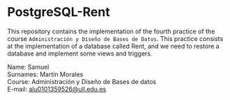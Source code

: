 # PostgreSQL-Rent
This repository contains the implementation of the fourth practice of the course `Administración y Diseño de Bases de Datos`. This practice consists at the implementation of a database called Rent, and we need to restore a database and implement some views and triggers.

Name: Samuel\
Surnames: Martín Morales\
Course: Administración y Diseño de Bases de datos\
E-mail: alu0101359526@ull.edu.es
